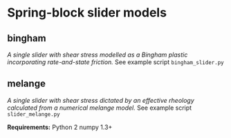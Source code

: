# Spring-block slider models

## bingham
*A single slider with shear stress modelled as a Bingham plastic incorporating rate-and-state friction.*
See example script `bingham_slider.py`

## melange
*A single slider with shear stress dictated by an effective rheology calculated from a numerical melange
model.*
See example script `slider_melange.py`



**Requirements:**
Python 2
numpy 1.3+
